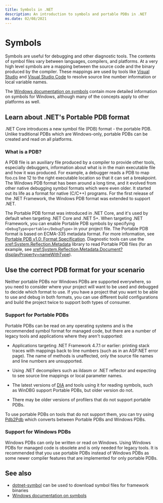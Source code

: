 ```yaml
---
title: Symbols in .NET
description: An introduction to symbols and portable PDBs in .NET
ms.date: 02/08/2021
---
```


# Symbols

Symbols are useful for debugging and other diagnostic tools. The contents of symbol files vary between languages, compilers, and platforms. At a very high level symbols are a mapping between the source code and the binary produced by the compiler. These mappings are used by tools like [Visual Studio](/visualstudio/debugger/what-is-debugging) and [Visual Studio Code](https://code.visualstudio.com/Docs/editor/debugging) to resolve source line number information or local variable names.

The [Windows documentation on symbols](/windows/win32/dxtecharts/debugging-with-symbols) contain more detailed information on symbols for Windows, although many of the concepts apply to other platforms as well.

## Learn about .NET's Portable PDB format

.NET Core introduces a new symbol file (PDB) format - the portable PDB. Unlike traditional PDBs which are Windows-only, portable PDBs can be created and read on all platforms.

### What is a PDB?

A PDB file is an auxiliary file produced by a compiler to provide other tools, especially debuggers, information about what is in the main executable file and how it was produced. For example, a debugger reads a PDB to map foo.cs line 12 to the right executable location so that it can set a breakpoint. The Windows PDB format has been around a long time, and it evolved from other native debugging symbol formats which were even older. It started out its life as a format for native (C/C++) programs. For the first release of the .NET Framework, the Windows PDB format was extended to support .NET.

The Portable PDB format was introduced in .NET Core, and it's used by default when targeting .NET Core and .NET 5+. When targeting .NET Framework, you can enable Portable PDB symbols by specifying `<DebugType>portable</DebugType>` in your project file. The Portable PDB format is based on ECMA-335 metadata format. For more information, see [Portable PDB v1.0: Format Specification](https://github.com/dotnet/runtime/blob/main/docs/design/specs/PortablePdb-Metadata.md). Diagnostic tools can use the <xref:System.Reflection.Metadata> library to read Portable PDB files (for an example, see <xref:System.Reflection.Metadata.Document?displayProperty=nameWithType>).

## Use the correct PDB format for your scenario

Neither portable PDBs nor Windows PDBs are supported everywhere, so you need to consider where your project will want to be used and debugged to decide which format to use. If you have a project that you want to be able to use and debug in both formats, you can use different build configurations and build the project twice to support both types of consumer.

### Support for Portable PDBs

Portable PDBs can be read on any operating systems and is the recommended symbol format for managed code, but there are a number of legacy tools and applications where they aren't supported:

* Applications targeting .NET Framework 4.7.1 or earlier: printing stack traces with mappings back to line numbers (such as in an ASP.NET error page). The name of methods is unaffected, only the source file names and line numbers are unsupported.

* Using .NET decompilers such as ildasm or .NET reflector and expecting to see source line mappings or local parameter names.

* The latest versions of [DIA](/visualstudio/debugger/debug-interface-access/debug-interface-access-sdk) and tools using it for reading symbols, such as WinDBG support Portable PDBs, but older version do not.

* There may be older versions of profilers that do not support portable PDBs.

To use portable PDBs on tools that do not support them, you can try using [Pdb2Pdb](https://github.com/dotnet/symreader-converter#pdb2pdb) which converts between Portable PDBs and Windows PDBs.

### Support for Windows PDBs

Windows PDBs can only be written or read on Windows. Using Windows PDBs for managed code is obsolete and is only needed for legacy tools. It is recommended that you use portable PDBs instead of Windows PDBs as some newer compiler features that are implemented for only portable PDBs.

## See also

* [dotnet-symbol](./dotnet-symbol.md) can be used to download symbol files for framework binaries
* [Windows documentation on symbols](/windows/win32/dxtecharts/debugging-with-symbols)
